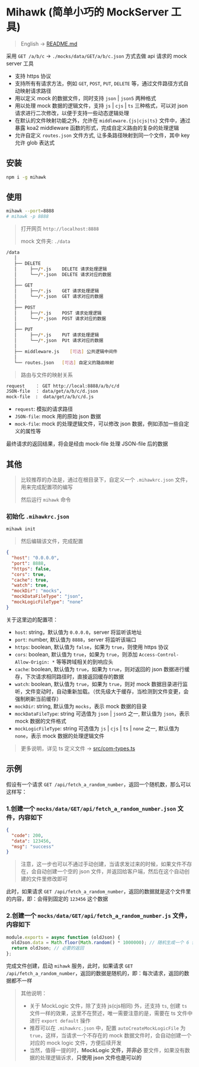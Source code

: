 # Mihawk (简单小巧的 MockServer 工具)

> English → [README.md](./README.md)

采用 `GET /a/b/c` -> `./mocks/data/GET/a/b/c.json` 方式去做 api 请求的 mock server 工具

- 支持 https 协议
- 支持所有有请求方法，例如 `GET`, `POST`, `PUT`, `DELETE` 等，通过文件路径方式自动映射请求路径
- 用以定义 mock 的数据文件，同时支持 `json` | `json5` 两种格式
- 用以处理 mock 数据的逻辑文件，支持 `js` | `cjs` | `ts` 三种格式，可以对 json 请求进行二次修改，以便于支持一些动态逻辑处理
- 在默认的文件映射功能之外，允许在 `middleware.{js|cjs|ts}` 文件中，通过暴露 koa2 middleware 函数的形式，完成自定义路由的复杂的处理逻辑
- 允许自定义 `routes.json` 文件方式, 让多条路径映射到同一个文件，其中 key 允许 glob 表达式

## 安装

```sh
npm i -g mihawk
```

## 使用

```sh
mihawk --port=8888
# mihawk -p 8888
```

> 打开网页 `http://localhost:8888`
>
> mock 文件夹: `./data`

```sh
/data
   │
   ├── DELETE
   │     ├──/*.js    DELETE 请求处理逻辑
   │     └──/*.json  DELETE 请求对应的数据
   │
   ├── GET
   │     ├──/*.js    GET 请求处理逻辑
   │     └──/*.json  GET 请求对应的数据
   │
   ├── POST
   │     ├──/*.js    POST 请求处理逻辑
   │     └──/*.json  POST 请求对应的数据
   │
   ├── PUT
   │     ├──/*.js    PUT 请求处理逻辑
   │     └──/*.json  PUt 请求对应的数据
   │
   ├── middleware.js    [可选] 公共逻辑中间件
   │
   └── routes.json   [可选] 自定义的路由映射
```

> 路由与文件的映射关系

```sh
request    ： GET http://local:8888/a/b/c/d
JSON-file  ： data/get/a/b/c/d.json
mock-file  :  data/get/a/b/c/d.js
```

- `request`: 模拟的请求路径
- `JSON-file`: mock 用的原始 json 数据
- `mock-file`: mock 的处理逻辑文件，可以修改 json 数据，例如添加一些自定义的属性等

最终请求的返回结果，将会是经由 mock-file 处理 JSON-file 后的数据

## 其他

> 比较推荐的办法是，通过在根目录下，自定义一个 `.mihawkrc.json` 文件，用来完成配置项的编写
>
> 然后运行 `mihawk` 命令

### 初始化 `.mihawkrc.json`

```sh
mihawk init
```

> 然后编辑该文件，完成配置

```json
{
  "host": "0.0.0.0",
  "port": 8888,
  "https": false,
  "cors": true,
  "cache": true,
  "watch": true,
  "mockDir": "mocks",
  "mockDataFileType": "json",
  "mockLogicFileType": "none"
}
```

关于这里边的配置项：

- `host`: string，默认值为 `0.0.0.0`，server 将监听该地址
- `port`: number, 默认值为 `8888`，server 将监听该端口
- `https`: boolean, 默认值为 `false`，如果为 `true`，则使用 https 协议
- `cors`: boolean, 默认值为 `true`，如果为 `true`，则添加 `Access-Control-Allow-Origin: *` 等等跨域相关的到响应头
- `cache`: boolean, 默认值为 `true`，如果为 `true`，则对返回的 json 数据进行缓存，下次请求相同路径时，直接返回缓存的数据
- `watch`: boolean, 默认值为 `true`，如果为 `true`，则对 mock 数据目录进行监听，文件变动时，自动重新加载。（优先级大于缓存，当检测到文件变更，会强制刷新当前缓存）
- `mockDir`: string, 默认值为 `mocks`，表示 mock 数据的目录
- `mockDataFileType`: string 可选值为 `json` | `json5` 之一, 默认值为 `json`，表示 mock 数据的文件格式
- `mockLogicFileType`: string 可选值为 `js` | `cjs` | `ts` | `none` 之一, 默认值为 `none`，表示 mock 数据的处理逻辑文件

> 更多说明，详见 ts 定义文件 -> [src/com-types.ts](https://github.com/Froguard/mihawk/blob/master/src/com-types.ts)

## 示例

假设有一个请求 `GET /api/fetch_a_random_number`，返回一个随机数，那么可以这样写：

### 1.创建一个 `mocks/data/GET/api/fetch_a_random_number.json` 文件，内容如下

```json
{
  "code": 200,
  "data": 123456,
  "msg": "success"
}
```

> 注意，这一步也可以不通过手动创建，当请求发过来的时候，如果文件不存在，会自动创建一个空的 json 文件，并返回给客户端，然后在这个自动创建的文件里修改即可

此时，如果请求 `GET /api/fetch_a_random_number`，返回的数据就是这个文件里的内容，即：会得到固定的 `123456` 这个数据

### 2.创建一个 `mocks/data/GET/api/fetch_a_random_number.js` 文件，内容如下

```js
module.exports = async function (oldJson) {
  oldJson.data = Math.floor(Math.random() * 1000000); // 随机生成一个 6 位的数字
  return oldJson; // 必要的返回
};
```

完成文件创建，启动 `mihawk` 服务，此时，如果请求 `GET /api/fetch_a_random_number`，返回的数据是随机的，即：每次请求，返回的数据都不一样

> 其他说明：
>
> - 关于 MockLogic 文件，除了支持 js(cjs相同) 外，还支持 `ts`, 创建 `ts` 文件一样的效果，这里不在赘述，唯一需要注意的是，需要在 ts 文件中进行 `export default` 操作
> - 推荐可以在 `.mihawkrc.json` 中，配置 `autoCreateMockLogicFile` 为 `true`，这样，当请求一个不存在的 mock 数据文件时，会自动创建一个对应的 mock logic 文件，方便后续开发
> - 当然，值得一提的时，**MockLogic 文件，并非必** 要文件，如果没有数据的处理逻辑诉求，**只使用 json 文件也是可以的**
